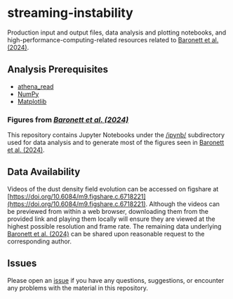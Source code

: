 # streaming-instability
Production input and output files, data analysis and plotting notebooks, and high-performance-computing-related resources related to [Baronett et al. (2024)](https://ui.adsabs.harvard.edu/abs/2024mnras.529..275b/abstract).

## Analysis Prerequisites
- [athena_read](https://github.com/PrincetonUniversity/athena/wiki/Reading-Data-into-Python)
- [NumPy](https://numpy.org/)
- [Matplotlib](https://matplotlib.org/)

### Figures from [_Baronett et al. (2024)_](https://ui.adsabs.harvard.edu/abs/2024mnras.529..275b/abstract)
This repository contains Jupyter Notebooks under the [/ipynb/](https://github.com/sabaronett/streaming-instability/tree/main/ipynb) subdirectory used for data analysis and to generate most of the figures seen in [Baronett et al. (2024)](https://ui.adsabs.harvard.edu/abs/2024mnras.529..275b/abstract).

## Data Availability
Videos of the dust density field evolution can be accessed on figshare at [https://doi.org/10.6084/m9.figshare.c.6718221](https://doi.org/10.6084/m9.figshare.c.6718221).
Although the videos can be previewed from within a web browser, downloading them from the provided link and playing them locally will ensure they are viewed at the highest possible resolution and frame rate.
The remaining data underlying [Baronett et al. (2024)](https://ui.adsabs.harvard.edu/abs/2024mnras.529..275b/abstract) can be shared upon reasonable request to the corresponding author.

## Issues
Please open an [issue](https://github.com/sabaronett/streaming-instability/issues) if you have any questions, suggestions, or encounter any problems with the material in this repository.
